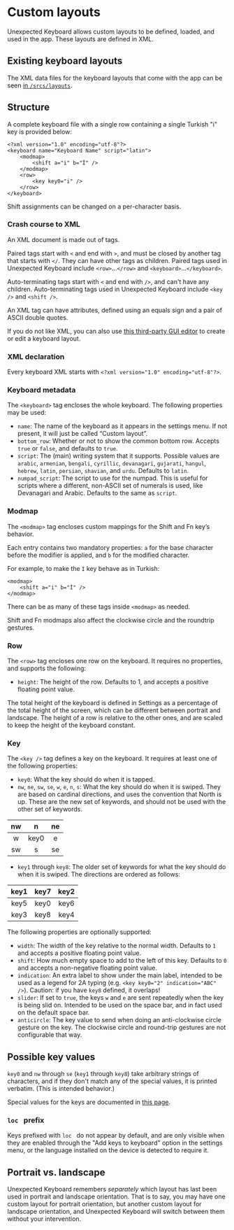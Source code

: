 # Custom layouts

Unexpected Keyboard allows custom layouts to be defined, loaded, and used in the app. These layouts are defined in XML.

## Existing keyboard layouts

The XML data files for the keyboard layouts that come with the app can be seen [in `/srcs/layouts`](https://github.com/Julow/Unexpected-Keyboard/tree/master/srcs/layouts).

## Structure

A complete keyboard file with a single row containing a single Turkish "i" key is provided below:

    <?xml version="1.0" encoding="utf-8"?>
    <keyboard name="Keyboard Name" script="latin">
        <modmap>
            <shift a="i" b="İ" />
        </modmap>
        <row>
            <key key0="i" />
        </row>
    </keyboard>

Shift assignments can be changed on a per-character basis.

### Crash course to XML

An XML document is made out of tags.

Paired tags start with `<` and end with `>`, and must be closed by another tag that starts with `</`. They can have other tags as children. Paired tags used in Unexpected Keyboard include `<row>`...`</row>` and `<keyboard>`...`</keyboard>`.

Auto-terminating tags start with `<` and end with `/>`, and can't have any children. Auto-terminating tags used in Unexpected Keyboard include `<key />` and `<shift />`.

An XML tag can have attributes, defined using an equals sign and a pair of ASCII double quotes.

If you do not like XML, you can also use [this third-party GUI editor](https://unexpected-keyboard-layout-editor.lixquid.com/) to create or edit a keyboard layout.

### XML declaration

Every keyboard XML starts with `<?xml version="1.0" encoding="utf-8"?>`.

### Keyboard metadata

The `<keyboard>` tag encloses the whole keyboard. The following properties may be used:

* `name`: The name of the keyboard as it appears in the settings menu. If not present, it will just be called “Custom layout”.
* `bottom_row`: Whether or not to show the common bottom row. Accepts `true` or `false`, and defaults to `true`.
* `script`: The (main) writing system that it supports. Possible values are `arabic`, `armenian`, `bengali`, `cyrillic`, `devanagari`, `gujarati`, `hangul`, `hebrew`, `latin`, `persian`, `shavian`, and `urdu`. Defaults to `latin`.
* `numpad_script`: The script to use for the numpad. This is useful for scripts where a different, non-ASCII set of numerals is used, like Devanagari and Arabic. Defaults to the same as `script`.

### Modmap

The `<modmap>` tag encloses custom mappings for the Shift and Fn key’s behavior.

Each entry contains two mandatory properties: `a` for the base character before the modifier is applied, and `b` for the modified character.

For example, to make the `I` key behave as in Turkish:

    <modmap>
        <shift a="i" b="İ" />
    </modmap>

There can be as many of these tags inside `<modmap>` as needed.

Shift and Fn modmaps also affect the clockwise circle and the roundtrip gestures.

### Row

The `<row>` tag encloses one row on the keyboard. It requires no properties, and supports the following:

* `height`: The height of the row. Defaults to 1, and accepts a positive floating point value.

The total height of the keyboard is defined in Settings as a percentage of the total height of the screen, which can be different between portrait and landscape. The height of a row is relative to the other ones, and are scaled to keep the height of the keyboard constant.

### Key

The `<key />` tag defines a key on the keyboard. It requires at least one of the following properties:

* `key0`: What the key should do when it is tapped.
* `nw`, `ne`, `sw`, `se`, `w`, `e`, `n`, `s`: What the key should do when it is swiped. They are based on cardinal directions, and uses the convention that North is up. These are the new set of keywords, and should not be used with the other set of keywords.

 nw | n    |  ne
:-: | :--: | :-:
 w  | key0 |  e
 sw | s    |  se

* `key1` through `key8`: The older set of keywords for what the key should do when it is swiped. The directions are ordered as follows:

key1 | key7 | key2
:--: | :--: | :--:
key5 | key0 | key6
key3 | key8 | key4

The following properties are optionally supported:

* `width`: The width of the key relative to the normal width. Defaults to `1` and accepts a positive floating point value.
* `shift`: How much empty space to add to the left of this key. Defaults to `0` and accepts a non-negative floating point value.
* `indication`: An extra label to show under the main label, intended to be used as a legend for 2A typing (e.g. `<key key0="2" indication="ABC" />`). Caution: if you have `key8` defined, it overlaps!
* `slider`: If set to `true`, the keys `w` and `e` are sent repeatedly when the key is being slid on. Intended to be used on the space bar, and in fact used on the default space bar.
* `anticircle`: The key value to send when doing an anti-clockwise circle gesture on the key. The clockwise circle and round-trip gestures are not configurable that way.

## Possible key values

`key0` and `nw` through `se` (`key1` through `key8`) take arbitrary strings of characters, and if they don't match any of the special values, it is printed verbatim. (This is intended behavior.)

Special values for the keys are documented in [this page](Possible-key-values).

### `loc ` prefix

Keys prefixed with `loc ` do not appear by default, and are only visible when they are enabled through the "Add keys to keyboard" option in the settings menu, or the language installed on the device is detected to require it.

## Portrait vs. landscape

Unexpected Keyboard remembers *separately* which layout has last been used in portrait and landscape orientation. That is to say, you may have one custom layout for portrait orientation, but another custom layout for landscape orientation, and Unexpected Keyboard will switch between them without your intervention.
